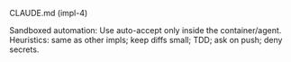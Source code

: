 CLAUDE.md (impl-4)

Sandboxed automation: Use auto-accept only inside the container/agent.
Heuristics: same as other impls; keep diffs small; TDD; ask on push; deny secrets.

